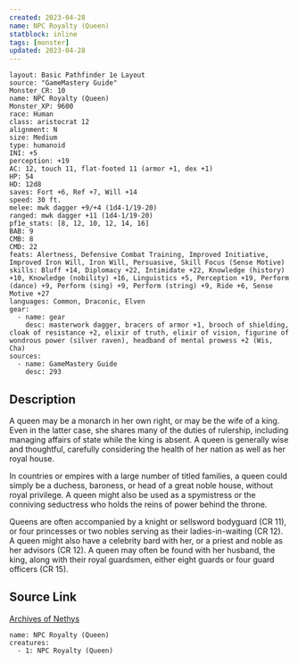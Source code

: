 ```yaml
---
created: 2023-04-28
name: NPC Royalty (Queen)
statblock: inline
tags: [monster]
updated: 2023-04-28
---
```

```statblock
layout: Basic Pathfinder 1e Layout
source: "GameMastery Guide"
Monster_CR: 10
name: NPC Royalty (Queen)
Monster_XP: 9600
race: Human
class: aristocrat 12
alignment: N
size: Medium
type: humanoid
INI: +5
perception: +19
AC: 12, touch 11, flat-footed 11 (armor +1, dex +1)
HP: 54
HD: 12d8
saves: Fort +6, Ref +7, Will +14
speed: 30 ft.
melee: mwk dagger +9/+4 (1d4-1/19-20)
ranged: mwk dagger +11 (1d4-1/19-20)
pf1e_stats: [8, 12, 10, 12, 14, 16]
BAB: 9
CMB: 8
CMD: 22
feats: Alertness, Defensive Combat Training, Improved Initiative, Improved Iron Will, Iron Will, Persuasive, Skill Focus (Sense Motive)
skills: Bluff +14, Diplomacy +22, Intimidate +22, Knowledge (history) +10, Knowledge (nobility) +16, Linguistics +5, Perception +19, Perform (dance) +9, Perform (sing) +9, Perform (string) +9, Ride +6, Sense Motive +27
languages: Common, Draconic, Elven
gear:
  - name: gear
    desc: masterwork dagger, bracers of armor +1, brooch of shielding, cloak of resistance +2, elixir of truth, elixir of vision, figurine of wondrous power (silver raven), headband of mental prowess +2 (Wis, Cha)
sources:
  - name: GameMastery Guide
    desc: 293
```
## Description
A queen may be a monarch in her own right, or may be the wife of a king. Even in the latter case, she shares many of the duties of rulership, including managing affairs of state while the king is absent. A queen is generally wise and thoughtful, carefully considering the health of her nation as well as her royal house.

In countries or empires with a large number of titled families, a queen could simply be a duchess, baroness, or head of a great noble house, without royal privilege. A queen might also be used as a spymistress or the conniving seductress who holds the reins of power behind the throne.

Queens are often accompanied by a knight or sellsword bodyguard (CR 11), or four princesses or two nobles serving as their ladies-in-waiting (CR 12). A queen might also have a celebrity bard with her, or a priest and noble as her advisors (CR 12). A queen may often be found with her husband, the king, along with their royal guardsmen, either eight guards or four guard officers (CR 15).
## Source Link
[Archives of Nethys](https://aonprd.com/NPCDisplay.aspx?ItemName=Royalty%20(Queen))
```encounter-table
name: NPC Royalty (Queen)
creatures:
  - 1: NPC Royalty (Queen)
```
